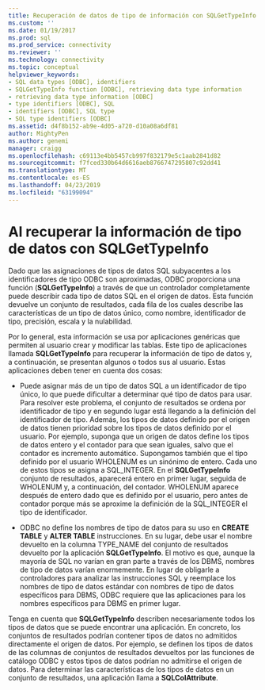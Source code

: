 ```yaml
---
title: Recuperación de datos de tipo de información con SQLGetTypeInfo | Microsoft Docs
ms.custom: ''
ms.date: 01/19/2017
ms.prod: sql
ms.prod_service: connectivity
ms.reviewer: ''
ms.technology: connectivity
ms.topic: conceptual
helpviewer_keywords:
- SQL data types [ODBC], identifiers
- SQLGetTypeInfo function [ODBC], retrieving data type information
- retrieving data type information [ODBC]
- type identifiers [ODBC], SQL
- identifiers [ODBC], SQL type
- SQL type identifiers [ODBC]
ms.assetid: d4f8b152-ab9e-4d05-a720-d10a08a6df81
author: MightyPen
ms.author: genemi
manager: craigg
ms.openlocfilehash: c69113e4bb5457cb997f832179e5c1aab2841d82
ms.sourcegitcommit: f7fced330b64d6616aeb8766747295807c92dd41
ms.translationtype: MT
ms.contentlocale: es-ES
ms.lasthandoff: 04/23/2019
ms.locfileid: "63199094"
---
```

# <a name="retrieving-data-type-information-with-sqlgettypeinfo"></a>Al recuperar la información de tipo de datos con SQLGetTypeInfo
Dado que las asignaciones de tipos de datos SQL subyacentes a los identificadores de tipo ODBC son aproximadas, ODBC proporciona una función (**SQLGetTypeInfo**) a través de que un controlador completamente puede describir cada tipo de datos SQL en el origen de datos. Esta función devuelve un conjunto de resultados, cada fila de los cuales describe las características de un tipo de datos único, como nombre, identificador de tipo, precisión, escala y la nulabilidad.  
  
 Por lo general, esta información se usa por aplicaciones genéricas que permiten al usuario crear y modificar las tablas. Este tipo de aplicaciones llamada **SQLGetTypeInfo** para recuperar la información de tipo de datos y, a continuación, se presentan algunos o todos sus al usuario. Estas aplicaciones deben tener en cuenta dos cosas:  
  
-   Puede asignar más de un tipo de datos SQL a un identificador de tipo único, lo que puede dificultar a determinar qué tipo de datos para usar. Para resolver este problema, el conjunto de resultados se ordena por identificador de tipo y en segundo lugar está llegando a la definición del identificador de tipo. Además, los tipos de datos definido por el origen de datos tienen prioridad sobre los tipos de datos definido por el usuario. Por ejemplo, suponga que un origen de datos define los tipos de datos entero y el contador para que sean iguales, salvo que el contador es incremento automático. Supongamos también que el tipo definido por el usuario WHOLENUM es un sinónimo de entero. Cada uno de estos tipos se asigna a SQL_INTEGER. En el **SQLGetTypeInfo** conjunto de resultados, aparecerá entero en primer lugar, seguida de WHOLENUM y, a continuación, del contador. WHOLENUM aparece después de entero dado que es definido por el usuario, pero antes de contador porque más se aproxime la definición de la SQL_INTEGER el tipo de identificador.  
  
-   ODBC no define los nombres de tipo de datos para su uso en **CREATE TABLE** y **ALTER TABLE** instrucciones. En su lugar, debe usar el nombre devuelto en la columna TYPE_NAME del conjunto de resultados devuelto por la aplicación **SQLGetTypeInfo**. El motivo es que, aunque la mayoría de SQL no varían en gran parte a través de los DBMS, nombres de tipo de datos varían enormemente. En lugar de obligarle a controladores para analizar las instrucciones SQL y reemplace los nombres de tipo de datos estándar con nombres de tipo de datos específicos para DBMS, ODBC requiere que las aplicaciones para los nombres específicos para DBMS en primer lugar.  
  
 Tenga en cuenta que **SQLGetTypeInfo** describen necesariamente todos los tipos de datos que se puede encontrar una aplicación. En concreto, los conjuntos de resultados podrían contener tipos de datos no admitidos directamente el origen de datos. Por ejemplo, se definen los tipos de datos de las columnas de conjuntos de resultados devueltos por las funciones de catálogo ODBC y estos tipos de datos podrían no admitirse el origen de datos. Para determinar las características de los tipos de datos en un conjunto de resultados, una aplicación llama a **SQLColAttribute**.
